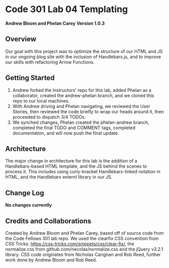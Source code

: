 # Code 301 Lab 04 Templating

**Andrew Bloom and Phelan Carey**
**Version 1.0.3**

## Overview
Our goal with this project was to optimize the structure of our HTML and JS in our ongoing blog site with the inclusion of Handlebars.js, and to improve our skills with refactoring Arrow Functions.

## Getting Started
1. Andrew forked the Instructors' repo for this lab, added Phelan as a collaborator, created the andrew-phelan branch, and we cloned this repo to our local machines.
2. With Andrew driving and Phelan navigating, we reviewed the User Stories, then reviewed the code briefly to wrap our heads around it, then proceeded to dispatch 3/4 TODOs.
3. We synched changes, Phelan created the phelan-andrew branch, completed the final TODO and COMMENT tags, completed documentation, and will now push the final update.

## Architecture
The major change in architecture for this lab is the addition of a Handlebars-based HTML template, and the JS behind the scenes to process it. This includes using curly-bracket Handlebars-linked notation in HTML, and the Handlebars externl library in our JS.

## Change Log
**No changes currently**

## Credits and Collaborations
Created by Andrew Bloom and Phelan Carey, based off of source code from the Code Fellows 301 lab repo. We used the clearfix CSS convention from CSS Tricks: https://css-tricks.com/snippets/css/clear-fix/, the normalize.css from github.com/necolas/normalize.css and the jQuery v3.2.1 library. CSS code originates from Nicholas Carignan and Rob Reed, further work done by Andrew Bloom and Rob Reed.
